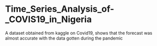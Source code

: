 # Time_Series_Analysis_of-_COVIS19_in_Nigeria
A dataset obtained from kaggle on Covid19, shows that the forecast was almost accurate with the data gotten during the pandemic
